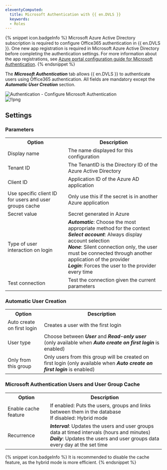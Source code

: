 ```yaml
---
eleventyComputed:
  title: Microsoft Authentication with {{ en.DVLS }}
  keywords:
  - Roles
---
```

{% snippet icon.badgeInfo %}
Microsoft Azure Active Directory subscription is required to configure Office365 authentication in {{ en.DVLS }}. One new app registration is required in Microsoft Azure Active Directory before completing the authentication settings. For more information about the app registrations, see [Azure portal configuration guide for Microsoft Authentication](/kb/devolutions-server/how-to-articles/azure-portal-configuration-guide-microsoft-authentication/).
{% endsnippet %}  

The ***Microsoft Authentication*** tab allows {{ en.DVLS }} to authenticate users using Office365 authentication. All fields are mandatory except the ***Automatic User Creation*** section.

![Authentication - Configure Microsoft Authentication](https://webdevolutions.azureedge.net/docs/en/server/ServerOp0021.png)  
![!!png](https://webdevolutions.azureedge.net/docs/en/server/ServerOp0020.png)  

## Settings
### Parameters
<table>
	<tr>
		<th>
Option
		</th>
		<th>
Description
		</th>
	</tr>
	<tr>
		<td>
Display name
		</td>
		<td>
The name displayed for this configuration
		</td>
	</tr>
	<tr>
		<td>
Tenant ID
		</td>
		<td>
The TenantID is the Directory ID of the Azure Active Directory
		</td>
	</tr>
	<tr>
		<td>
Client ID
		</td>
		<td>
Application ID of the Azure AD application
		</td>
	</tr>
	<tr>
		<td>
Use specific client ID for users and user groups cache
		</td>
		<td>
Only use this if the secret is in another Azure application
		</td>
	</tr>
	<tr>
		<td>
Secret value
		</td>
		<td>
Secret generated in Azure
		</td>
	</tr>
	<tr>
		<td>
Type of user interaction on login
		</td>
		<td>
<b><i>Automatic</b></i>: Choose the most appropriate method for the context
<br>
<b><i>Select account</b></i>: Always display account selection
<br>
<b><i>None</b></i>: Silent connection only, the user must be connected through another application of the provider
<br>
<b><i>Login</b></i>: Forces the user to the provider every time
		</td>
	</tr>
	<tr>
		<td>
Test connection
		</td>
		<td>
Test the connection given the current parameters
		</td>
	</tr>
</table>  

### Automatic User Creation
<table>
	<tr>
		<th>
Option
		</th>
		<th>
Description
		</th>
	</tr>
	<tr>
		<td>
Auto create on first login
		</td>
		<td>
Creates a user with the first login
		</td>
	</tr>
	<tr>
		<td>
User type
		</td>
		<td>
Choose between <b><i>User</b></i> and <b><i>Read-only user</b></i> (only available when <b><i>Auto create on first login</b></i> is enabled)
		</td>
	</tr>
	<tr>
		<td>
Only from this group
		</td>
		<td>
Only users from this group will be created on first login (only available when <b><i>Auto create on first login</b></i> is enabled)
		</td>
	</tr>
</table>  

### Microsoft Authentication Users and User Group Cache
<table>
	<tr>
		<th>
Option
		</th>
		<th>
Description
		</th>
	</tr>
	<tr>
		<td>
Enable cache feature
		</td>
		<td>
If enabled: Puts the users, groups and links between them in the database<br>
If disabled: Hybrid mode
		</td>
	</tr>
	<tr>
		<td>
Recurrence
		</td>
		<td>
<b><i>Interval</b></i>: Updates the users and user groups data at timed intervals (hours and minutes)<br>
<b><i>Daily</b></i>: Updates the users and user groups data every day at the set time
		</td>
	</tr>
</table>  

{% snippet icon.badgeInfo %}
It is recommended to disable the cache feature, as the hybrid mode is more efficient.
{% endsnippet %}
